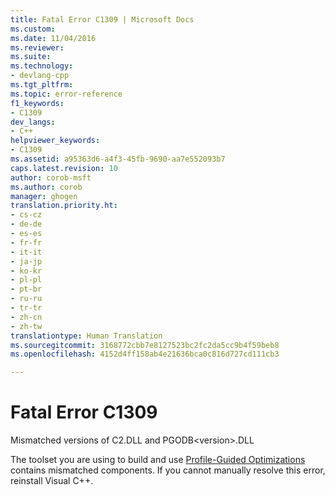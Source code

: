 ```yaml
---
title: Fatal Error C1309 | Microsoft Docs
ms.custom: 
ms.date: 11/04/2016
ms.reviewer: 
ms.suite: 
ms.technology:
- devlang-cpp
ms.tgt_pltfrm: 
ms.topic: error-reference
f1_keywords:
- C1309
dev_langs:
- C++
helpviewer_keywords:
- C1309
ms.assetid: a95363d6-a4f3-45fb-9690-aa7e552093b7
caps.latest.revision: 10
author: corob-msft
ms.author: corob
manager: ghogen
translation.priority.ht:
- cs-cz
- de-de
- es-es
- fr-fr
- it-it
- ja-jp
- ko-kr
- pl-pl
- pt-br
- ru-ru
- tr-tr
- zh-cn
- zh-tw
translationtype: Human Translation
ms.sourcegitcommit: 3168772cbb7e8127523bc2fc2da5cc9b4f59beb8
ms.openlocfilehash: 4152d4ff158ab4e21636bca0c816d727cd111cb3

---
```

# Fatal Error C1309
Mismatched versions of C2.DLL and PGODB\<version>.DLL  
  
 The toolset you are using to build and use [Profile-Guided Optimizations](../../build/reference/profile-guided-optimizations.md) contains mismatched components.  If you cannot manually resolve this error, reinstall Visual C++.


<!--HONumber=Jan17_HO1-->


